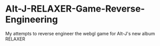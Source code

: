 # Alt-J-RELAXER-Game-Reverse-Engineering
My attempts to reverse engineer the webgl game for Alt-J's new album RELAXER
